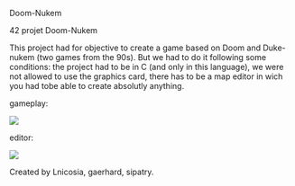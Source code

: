 Doom-Nukem

42 projet Doom-Nukem

This project had for objective to create a game based on Doom and Duke-nukem (two games from the 90s).
But we had to do it following some conditions: the project had to be in C (and only in this language), we were not allowed to use the graphics card, there has to be a map editor in wich you had tobe able to create absolutly anything.

gameplay:

![](docs/doom_main.gif)

editor:

![](docs/editor_2D_3D.gif)

Created by  Lnicosia, gaerhard, sipatry.
